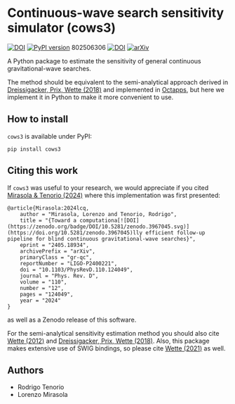 # Continuous-wave search sensitivity simulator (cows3)
[![DOI](https://zenodo.org/badge/DOI/10.1103/PhysRevD.110.124049.svg)](https://doi.org/10.1103/PhysRevD.110.124049)
[![PyPI version](https://badge.fury.io/py/cows3.svg)](https://badge.fury.io/py/cows3)
802506306
[![DOI](https://zenodo.org/badge/802506306.svg)](https://zenodo.org/badge/latestdoi/802506306)
[![arXiv](https://img.shields.io/badge/arXiv-2405.18934-b31b1b.svg)](https://arxiv.org/abs/2405.18934)

A Python package to estimate the sensitivity of general
continuous gravitational-wave searches.

The method should be equivalent to the semi-analytical approach derived in
[Dreissigacker, Prix, Wette (2018)](https://arxiv.org/abs/1808.02459) and
implemented in [Octapps](https://github.com/octapps/octapps), but here we 
implement it in Python to make it more convenient to use.

## How to install 

`cows3` is available under PyPI:

```
pip install cows3
```


## Citing this work

If `cows3` was useful to your research, we would appreciate if you cited
[Mirasola & Tenorio (2024)](https://arxiv.org/abs/2405.18934) where this
implementation was first presented:
```
@article{Mirasola:2024lcq,
    author = "Mirasola, Lorenzo and Tenorio, Rodrigo",
    title = "{Toward a computationa[![DOI](https://zenodo.org/badge/DOI/10.5281/zenodo.3967045.svg)](https://doi.org/10.5281/zenodo.3967045)lly efficient follow-up pipeline for blind continuous gravitational-wave searches}",
    eprint = "2405.18934",
    archivePrefix = "arXiv",
    primaryClass = "gr-qc",
    reportNumber = "LIGO-P2400221",
    doi = "10.1103/PhysRevD.110.124049",
    journal = "Phys. Rev. D",
    volume = "110",
    number = "12",
    pages = "124049",
    year = "2024"
}

```
as well as a Zenodo release of this software.

For the semi-analytical sensitivity estimation method you should also cite 
[Wette (2012)](https://arxiv.org/abs/1111.5650) and
[Dreissigacker, Prix, Wette (2018)](https://arxiv.org/abs/1808.02459). Also,
this package makes extensive use of SWIG bindings, so please cite
[Wette (2021)](https://arxiv.org/abs/2012.09552) as well.


## Authors
- Rodrigo Tenorio
- Lorenzo Mirasola


